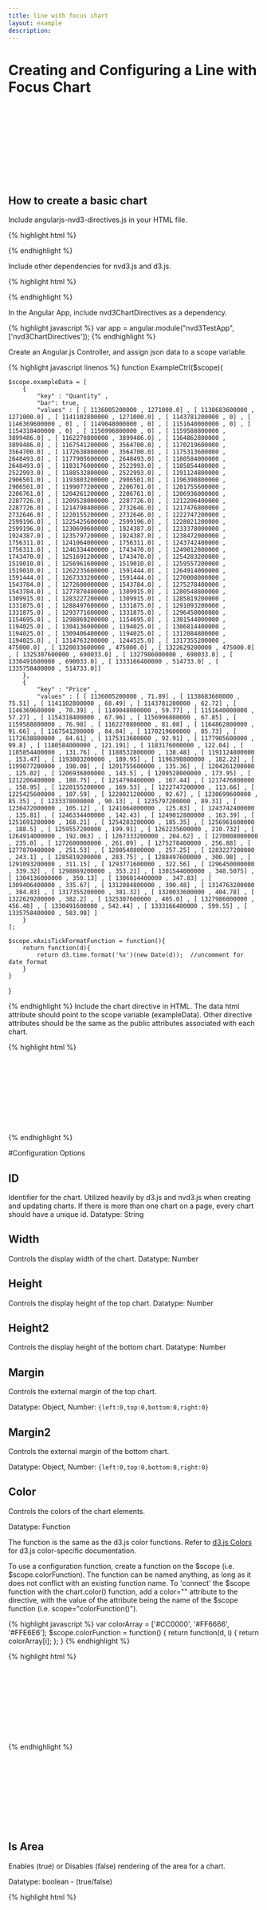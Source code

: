 ```yaml
---
title: line with focus chart
layout: example
description:
---
```

<script>
var app = angular.module("nvd3TestApp", ['nvd3ChartDirectives']);

    function ExampleCtrl($scope){
        $scope.exampleData = [
            {
                "key" : "Quantity" ,
                "values" : [ [ 1136005200000 , 1271000.0] , [ 1138683600000 , 1271000.0] , [ 1141102800000 , 1271000.0] , [ 1143781200000 , 0] , [ 1146369600000 , 0] , [ 1149048000000 , 0] , [ 1151640000000 , 0] , [ 1154318400000 , 0] , [ 1156996800000 , 0] , [ 1159588800000 , 3899486.0] , [ 1162270800000 , 3899486.0] , [ 1164862800000 , 3899486.0] , [ 1167541200000 , 3564700.0] , [ 1170219600000 , 3564700.0] , [ 1172638800000 , 3564700.0] , [ 1175313600000 , 2648493.0] , [ 1177905600000 , 2648493.0] , [ 1180584000000 , 2648493.0] , [ 1183176000000 , 2522993.0] , [ 1185854400000 , 2522993.0] , [ 1188532800000 , 2522993.0] , [ 1191124800000 , 2906501.0] , [ 1193803200000 , 2906501.0] , [ 1196398800000 , 2906501.0] , [ 1199077200000 , 2206761.0] , [ 1201755600000 , 2206761.0] , [ 1204261200000 , 2206761.0] , [ 1206936000000 , 2287726.0] , [ 1209528000000 , 2287726.0] , [ 1212206400000 , 2287726.0] , [ 1214798400000 , 2732646.0] , [ 1217476800000 , 2732646.0] , [ 1220155200000 , 2732646.0] , [ 1222747200000 , 2599196.0] , [ 1225425600000 , 2599196.0] , [ 1228021200000 , 2599196.0] , [ 1230699600000 , 1924387.0] , [ 1233378000000 , 1924387.0] , [ 1235797200000 , 1924387.0] , [ 1238472000000 , 1756311.0] , [ 1241064000000 , 1756311.0] , [ 1243742400000 , 1756311.0] , [ 1246334400000 , 1743470.0] , [ 1249012800000 , 1743470.0] , [ 1251691200000 , 1743470.0] , [ 1254283200000 , 1519010.0] , [ 1256961600000 , 1519010.0] , [ 1259557200000 , 1519010.0] , [ 1262235600000 , 1591444.0] , [ 1264914000000 , 1591444.0] , [ 1267333200000 , 1591444.0] , [ 1270008000000 , 1543784.0] , [ 1272600000000 , 1543784.0] , [ 1275278400000 , 1543784.0] , [ 1277870400000 , 1309915.0] , [ 1280548800000 , 1309915.0] , [ 1283227200000 , 1309915.0] , [ 1285819200000 , 1331875.0] , [ 1288497600000 , 1331875.0] , [ 1291093200000 , 1331875.0] , [ 1293771600000 , 1331875.0] , [ 1296450000000 , 1154695.0] , [ 1298869200000 , 1154695.0] , [ 1301544000000 , 1194025.0] , [ 1304136000000 , 1194025.0] , [ 1306814400000 , 1194025.0] , [ 1309406400000 , 1194025.0] , [ 1312084800000 , 1194025.0] , [ 1314763200000 , 1244525.0] , [ 1317355200000 , 475000.0] , [ 1320033600000 , 475000.0] , [ 1322629200000 , 475000.0] , [ 1325307600000 , 690033.0] , [ 1327986000000 , 690033.0] , [ 1330491600000 , 690033.0] , [ 1333166400000 , 514733.0] , [ 1335758400000 , 514733.0]]
            },
            {
                "key" : "Price" ,
                "values" : [ [ 1136005200000 , 71.89] , [ 1138683600000 , 75.51] , [ 1141102800000 , 68.49] , [ 1143781200000 , 62.72] , [ 1146369600000 , 70.39] , [ 1149048000000 , 59.77] , [ 1151640000000 , 57.27] , [ 1154318400000 , 67.96] , [ 1156996800000 , 67.85] , [ 1159588800000 , 76.98] , [ 1162270800000 , 81.08] , [ 1164862800000 , 91.66] , [ 1167541200000 , 84.84] , [ 1170219600000 , 85.73] , [ 1172638800000 , 84.61] , [ 1175313600000 , 92.91] , [ 1177905600000 , 99.8] , [ 1180584000000 , 121.191] , [ 1183176000000 , 122.04] , [ 1185854400000 , 131.76] , [ 1188532800000 , 138.48] , [ 1191124800000 , 153.47] , [ 1193803200000 , 189.95] , [ 1196398800000 , 182.22] , [ 1199077200000 , 198.08] , [ 1201755600000 , 135.36] , [ 1204261200000 , 125.02] , [ 1206936000000 , 143.5] , [ 1209528000000 , 173.95] , [ 1212206400000 , 188.75] , [ 1214798400000 , 167.44] , [ 1217476800000 , 158.95] , [ 1220155200000 , 169.53] , [ 1222747200000 , 113.66] , [ 1225425600000 , 107.59] , [ 1228021200000 , 92.67] , [ 1230699600000 , 85.35] , [ 1233378000000 , 90.13] , [ 1235797200000 , 89.31] , [ 1238472000000 , 105.12] , [ 1241064000000 , 125.83] , [ 1243742400000 , 135.81] , [ 1246334400000 , 142.43] , [ 1249012800000 , 163.39] , [ 1251691200000 , 168.21] , [ 1254283200000 , 185.35] , [ 1256961600000 , 188.5] , [ 1259557200000 , 199.91] , [ 1262235600000 , 210.732] , [ 1264914000000 , 192.063] , [ 1267333200000 , 204.62] , [ 1270008000000 , 235.0] , [ 1272600000000 , 261.09] , [ 1275278400000 , 256.88] , [ 1277870400000 , 251.53] , [ 1280548800000 , 257.25] , [ 1283227200000 , 243.1] , [ 1285819200000 , 283.75] , [ 1288497600000 , 300.98] , [ 1291093200000 , 311.15] , [ 1293771600000 , 322.56] , [ 1296450000000 , 339.32] , [ 1298869200000 , 353.21] , [ 1301544000000 , 348.5075] , [ 1304136000000 , 350.13] , [ 1306814400000 , 347.83] , [ 1309406400000 , 335.67] , [ 1312084800000 , 390.48] , [ 1314763200000 , 384.83] , [ 1317355200000 , 381.32] , [ 1320033600000 , 404.78] , [ 1322629200000 , 382.2] , [ 1325307600000 , 405.0] , [ 1327986000000 , 456.48] , [ 1330491600000 , 542.44] , [ 1333166400000 , 599.55] , [ 1335758400000 , 583.98] ]
            }
        ];

        $scope.isAreaExampleData = [
            {"key":"Stream0","area": true, "values":[{"x":0,"y":0.10123346491563687},{"x":1,"y":0.12690740518062005},{"x":2,"y":0.17640897902992675},{"x":3,"y":0.13429189937280933},{"x":4,"y":0.1663959660854444},{"x":5,"y":0.10492295432119941},{"x":6,"y":0.1012303984175346},{"x":7,"y":0.17779273243892946},{"x":8,"y":0.13907320996649564},{"x":9,"y":0.16562203258301106},{"x":10,"y":0.18755059201078275},{"x":11,"y":0.38230653250893193},{"x":12,"y":0.5736897919410685},{"x":13,"y":1.048133615362128},{"x":14,"y":1.8209582673506404},{"x":15,"y":2.820796266692671},{"x":16,"y":3.894304821388285},{"x":17,"y":4.7491522316201165},{"x":18,"y":5.048089165311304},{"x":19,"y":4.832905383561728},{"x":20,"y":4.014324635246319},{"x":21,"y":3.030994126199101},{"x":22,"y":2.0181786618319157},{"x":23,"y":1.2363420924551203},{"x":24,"y":0.6858527548851103},{"x":25,"y":0.3319398743264023},{"x":26,"y":0.24526719944033815},{"x":27,"y":0.20478928731562773},{"x":28,"y":0.18118779186703507},{"x":29,"y":0.11163109489202903},{"x":30,"y":0.18397838858112397},{"x":31,"y":0.17400874375477976},{"x":32,"y":0.1508524250905045},{"x":33,"y":0.19439287073365155},{"x":34,"y":0.16276638218189948},{"x":35,"y":0.12884021181777983},{"x":36,"y":0.18791934857446044},{"x":37,"y":0.12683417185410018},{"x":38,"y":0.1732320037244767},{"x":39,"y":0.10918606957741722},{"x":40,"y":0.17283179629133663},{"x":41,"y":0.17437143035582509},{"x":42,"y":0.11181958217893864},{"x":43,"y":0.1335757958637991},{"x":44,"y":0.1834703246165452},{"x":45,"y":0.18161371957182548},{"x":46,"y":0.19206118975890837},{"x":47,"y":0.23664319240455517},{"x":48,"y":0.3821541392064177},{"x":49,"y":0.43624823478427216},{"x":50,"y":0.5146958380209019},{"x":51,"y":0.7140448603306564},{"x":52,"y":0.8514175379865512},{"x":53,"y":0.9810898590587065},{"x":54,"y":1.1129771396765562},{"x":55,"y":1.3099783036805517},{"x":56,"y":1.3949425177978858},{"x":57,"y":1.355997299789231},{"x":58,"y":1.3245588056274937},{"x":59,"y":1.2807929685246808},{"x":60,"y":1.2088464299894548},{"x":61,"y":1.0113766041350463},{"x":62,"y":0.881484884993623}]},
            {"key":"Stream1","values":[{"x":0,"y":1.955950099524088},{"x":1,"y":1.519447279102443},{"x":2,"y":1.2245352060783277},{"x":3,"y":1.2901984013679593},{"x":4,"y":1.7676503889817645},{"x":5,"y":2.6106806687242288},{"x":6,"y":3.9402535915539048},{"x":7,"y":5.603952517605923},{"x":8,"y":7.130626240181372},{"x":9,"y":8.428743711285517},{"x":10,"y":8.98113908748813},{"x":11,"y":8.738913122632738},{"x":12,"y":7.759484398797055},{"x":13,"y":6.323246682871677},{"x":14,"y":4.687733344806634},{"x":15,"y":3.1504860866451585},{"x":16,"y":1.9565887552795178},{"x":17,"y":1.1351961307657898},{"x":18,"y":0.6954586519268663},{"x":19,"y":0.36004352879421203},{"x":20,"y":0.29043907271957853},{"x":21,"y":0.21360381095644862},{"x":22,"y":0.19962255009993682},{"x":23,"y":0.1547305782187245},{"x":24,"y":0.14531806615948134},{"x":25,"y":0.11810663946176886},{"x":26,"y":0.17865607697049332},{"x":27,"y":0.15935389403782318},{"x":28,"y":0.11211220116458666},{"x":29,"y":0.19115521184540238},{"x":30,"y":0.16918842324524797},{"x":31,"y":0.19641056616846808},{"x":32,"y":0.11203908421236797},{"x":33,"y":0.19101995753450626},{"x":34,"y":0.1876368866738238},{"x":35,"y":0.19441046116611368},{"x":36,"y":0.16337435916084678},{"x":37,"y":0.16543056610973222},{"x":38,"y":0.1143508466891956},{"x":39,"y":0.1241943631786854},{"x":40,"y":0.10710227543022484},{"x":41,"y":0.17136750228237363},{"x":42,"y":0.18902077826205643},{"x":43,"y":0.17825439770240337},{"x":44,"y":0.14506592019461095},{"x":45,"y":0.10018612765707076},{"x":46,"y":0.18633547469507905},{"x":47,"y":0.18540953637566418},{"x":48,"y":0.18482169022317976},{"x":49,"y":0.14984436503145845},{"x":50,"y":0.12964752749539912},{"x":51,"y":0.14076081353705377},{"x":52,"y":0.13042350858449936},{"x":53,"y":0.13036318258382382},{"x":54,"y":0.11218480416573584},{"x":55,"y":0.1493127090856433},{"x":56,"y":0.17844136378262193},{"x":57,"y":0.16352732193190606},{"x":58,"y":0.14921706926543266},{"x":59,"y":0.13616684924345465},{"x":60,"y":0.1820188262499869},{"x":61,"y":0.11617356836795807},{"x":62,"y":0.14826966761611404}]},
            {"key":"Stream2","values":[{"x":0,"y":2.4746091034052524},{"x":1,"y":2.242316813404202},{"x":2,"y":2.0030087001792696},{"x":3,"y":1.6335245084856165},{"x":4,"y":1.3238048759802967},{"x":5,"y":0.9823922017265417},{"x":6,"y":0.7648282179631407},{"x":7,"y":0.541309652513872},{"x":8,"y":0.3528798415112324},{"x":9,"y":0.3008261738097312},{"x":10,"y":0.23232713148049228},{"x":11,"y":0.22724899682552757},{"x":12,"y":0.21657584072043962},{"x":13,"y":0.1883356485258254},{"x":14,"y":0.1353056601928539},{"x":15,"y":0.1160630332480542},{"x":16,"y":0.1424458929717467},{"x":17,"y":0.17931707037423475},{"x":18,"y":0.14737104433351936},{"x":19,"y":0.19153315076606808},{"x":20,"y":0.13949197226162321},{"x":21,"y":0.16455234459140433},{"x":22,"y":0.2330956201615661},{"x":23,"y":0.8244339955811739},{"x":24,"y":2.1801904787279947},{"x":25,"y":3.3328421792675536},{"x":26,"y":2.7544601234473323},{"x":27,"y":1.275351158692884},{"x":28,"y":0.35980089739044935},{"x":29,"y":0.1684017984517331},{"x":30,"y":0.16694720597296395},{"x":31,"y":0.1798245130467067},{"x":32,"y":0.19804676892393128},{"x":33,"y":0.14900524482616645},{"x":34,"y":0.15272966995057013},{"x":35,"y":0.16583863733836335},{"x":36,"y":0.2035562098320991},{"x":37,"y":0.2829538879455978},{"x":38,"y":0.29633405126382695},{"x":39,"y":0.4853964245111342},{"x":40,"y":0.7255156699939225},{"x":41,"y":1.0626046800154105},{"x":42,"y":1.5060347275657555},{"x":43,"y":1.9121068118462208},{"x":44,"y":2.359038673987546},{"x":45,"y":2.6849069687420997},{"x":46,"y":2.84159565819266},{"x":47,"y":2.7603973332288674},{"x":48,"y":2.505279724851516},{"x":49,"y":2.0799339951467353},{"x":50,"y":1.6099913926644016},{"x":51,"y":1.2047945771070707},{"x":52,"y":0.803454908212231},{"x":53,"y":0.6140145750583444},{"x":54,"y":0.42487712196939625},{"x":55,"y":0.24807587106063514},{"x":56,"y":0.17564559424960943},{"x":57,"y":0.20065363388477217},{"x":58,"y":0.19216862159459216},{"x":59,"y":0.1400006754133691},{"x":60,"y":0.1686564730236034},{"x":61,"y":0.10680174366768944},{"x":62,"y":0.15221125110083947}]}
         ]

        $scope.noDataData = [
            {
                "key": "Series 1",
                "values": [ ]
            }
        ];

        $scope.xAxisTickFormatFunction = function(){
            return function(d){
                return d3.time.format('%x')(new Date(d));  //uncomment for date format
            }
        }

        var colorArray = ['#CC0000', '#FF6666', '#FFE6E6'];
        $scope.colorFunction = function() {
            return function(d, i) {
                return colorArray[i];
            };
        }

        $scope.xFunction = function(){
            return function(d){
                return d[0];
            };
        }

        $scope.xAttributeFunction = function(){
            return function(d){
                return d.x;
            };
        }

        $scope.yFunction = function(){
            return function(d){
                return d[1];
            };
        }

        $scope.yAttributeFunction = function(){
            return function(d){
                return d.y;
            };
        }

        $scope.yAxisTickFormatFunction = function(){
            return function(d){
                return d3.format(',d')(d);
            }
        }

        $scope.toolTipContentFunction = function(){
            return function(key, x, y, e, graph) {
                return  'Super New Tooltip' +
                    '<h1>' + key + '</h1>' +
                    '<p>' +  y + ' at ' + x + '</p>'
            }
        }

}
    </script>
Creating and Configuring a Line with Focus Chart
=========================

<div ng-controller="ExampleCtrl">
    <nvd3-line-with-focus-chart
        data="exampleData"
        id="exampleId"
        height="400"
        height2="50"
        margin="{left:80,top:50,bottom:30,right:50}"
        yAxisTickFormat="yAxisTickFormatFunction()"
        xAxisTickFormat="xAxisTickFormatFunction()"
        x2AxisTickFormat="xAxisTickFormatFunction()">
         <svg></svg>
    </nvd3-line-with-focus-chart>
</div>

## How to create a basic chart


Include angularjs-nvd3-directives.js in your HTML file.

{% highlight html %}
<script src="dist/angularjs-nvd3-directives.js"></script>
{% endhighlight %}

Include other dependencies for nvd3.js and d3.js.

{% highlight html %}
<script src="../build/components/d3/d3.js"></script>
<script src="../build/components/nvd3/nv.d3.js"></script>
<link rel="stylesheet" href="path/to/nv.d3.css"/>
{% endhighlight %}


In the Angular App, include nvd3ChartDirectives as a dependency.

{% highlight javascript %}
var app = angular.module("nvd3TestApp", ['nvd3ChartDirectives']);
{% endhighlight %}

Create an Angular.js Controller, and assign json data to a scope variable.

{% highlight javascript linenos %}
function ExampleCtrl($scope){

    $scope.exampleData = [
        {
            "key" : "Quantity" ,
            "bar": true,
            "values" : [ [ 1136005200000 , 1271000.0] , [ 1138683600000 , 1271000.0] , [ 1141102800000 , 1271000.0] , [ 1143781200000 , 0] , [ 1146369600000 , 0] , [ 1149048000000 , 0] , [ 1151640000000 , 0] , [ 1154318400000 , 0] , [ 1156996800000 , 0] , [ 1159588800000 , 3899486.0] , [ 1162270800000 , 3899486.0] , [ 1164862800000 , 3899486.0] , [ 1167541200000 , 3564700.0] , [ 1170219600000 , 3564700.0] , [ 1172638800000 , 3564700.0] , [ 1175313600000 , 2648493.0] , [ 1177905600000 , 2648493.0] , [ 1180584000000 , 2648493.0] , [ 1183176000000 , 2522993.0] , [ 1185854400000 , 2522993.0] , [ 1188532800000 , 2522993.0] , [ 1191124800000 , 2906501.0] , [ 1193803200000 , 2906501.0] , [ 1196398800000 , 2906501.0] , [ 1199077200000 , 2206761.0] , [ 1201755600000 , 2206761.0] , [ 1204261200000 , 2206761.0] , [ 1206936000000 , 2287726.0] , [ 1209528000000 , 2287726.0] , [ 1212206400000 , 2287726.0] , [ 1214798400000 , 2732646.0] , [ 1217476800000 , 2732646.0] , [ 1220155200000 , 2732646.0] , [ 1222747200000 , 2599196.0] , [ 1225425600000 , 2599196.0] , [ 1228021200000 , 2599196.0] , [ 1230699600000 , 1924387.0] , [ 1233378000000 , 1924387.0] , [ 1235797200000 , 1924387.0] , [ 1238472000000 , 1756311.0] , [ 1241064000000 , 1756311.0] , [ 1243742400000 , 1756311.0] , [ 1246334400000 , 1743470.0] , [ 1249012800000 , 1743470.0] , [ 1251691200000 , 1743470.0] , [ 1254283200000 , 1519010.0] , [ 1256961600000 , 1519010.0] , [ 1259557200000 , 1519010.0] , [ 1262235600000 , 1591444.0] , [ 1264914000000 , 1591444.0] , [ 1267333200000 , 1591444.0] , [ 1270008000000 , 1543784.0] , [ 1272600000000 , 1543784.0] , [ 1275278400000 , 1543784.0] , [ 1277870400000 , 1309915.0] , [ 1280548800000 , 1309915.0] , [ 1283227200000 , 1309915.0] , [ 1285819200000 , 1331875.0] , [ 1288497600000 , 1331875.0] , [ 1291093200000 , 1331875.0] , [ 1293771600000 , 1331875.0] , [ 1296450000000 , 1154695.0] , [ 1298869200000 , 1154695.0] , [ 1301544000000 , 1194025.0] , [ 1304136000000 , 1194025.0] , [ 1306814400000 , 1194025.0] , [ 1309406400000 , 1194025.0] , [ 1312084800000 , 1194025.0] , [ 1314763200000 , 1244525.0] , [ 1317355200000 , 475000.0] , [ 1320033600000 , 475000.0] , [ 1322629200000 , 475000.0] , [ 1325307600000 , 690033.0] , [ 1327986000000 , 690033.0] , [ 1330491600000 , 690033.0] , [ 1333166400000 , 514733.0] , [ 1335758400000 , 514733.0]]
        },
        {
            "key" : "Price" ,
            "values" : [ [ 1136005200000 , 71.89] , [ 1138683600000 , 75.51] , [ 1141102800000 , 68.49] , [ 1143781200000 , 62.72] , [ 1146369600000 , 70.39] , [ 1149048000000 , 59.77] , [ 1151640000000 , 57.27] , [ 1154318400000 , 67.96] , [ 1156996800000 , 67.85] , [ 1159588800000 , 76.98] , [ 1162270800000 , 81.08] , [ 1164862800000 , 91.66] , [ 1167541200000 , 84.84] , [ 1170219600000 , 85.73] , [ 1172638800000 , 84.61] , [ 1175313600000 , 92.91] , [ 1177905600000 , 99.8] , [ 1180584000000 , 121.191] , [ 1183176000000 , 122.04] , [ 1185854400000 , 131.76] , [ 1188532800000 , 138.48] , [ 1191124800000 , 153.47] , [ 1193803200000 , 189.95] , [ 1196398800000 , 182.22] , [ 1199077200000 , 198.08] , [ 1201755600000 , 135.36] , [ 1204261200000 , 125.02] , [ 1206936000000 , 143.5] , [ 1209528000000 , 173.95] , [ 1212206400000 , 188.75] , [ 1214798400000 , 167.44] , [ 1217476800000 , 158.95] , [ 1220155200000 , 169.53] , [ 1222747200000 , 113.66] , [ 1225425600000 , 107.59] , [ 1228021200000 , 92.67] , [ 1230699600000 , 85.35] , [ 1233378000000 , 90.13] , [ 1235797200000 , 89.31] , [ 1238472000000 , 105.12] , [ 1241064000000 , 125.83] , [ 1243742400000 , 135.81] , [ 1246334400000 , 142.43] , [ 1249012800000 , 163.39] , [ 1251691200000 , 168.21] , [ 1254283200000 , 185.35] , [ 1256961600000 , 188.5] , [ 1259557200000 , 199.91] , [ 1262235600000 , 210.732] , [ 1264914000000 , 192.063] , [ 1267333200000 , 204.62] , [ 1270008000000 , 235.0] , [ 1272600000000 , 261.09] , [ 1275278400000 , 256.88] , [ 1277870400000 , 251.53] , [ 1280548800000 , 257.25] , [ 1283227200000 , 243.1] , [ 1285819200000 , 283.75] , [ 1288497600000 , 300.98] , [ 1291093200000 , 311.15] , [ 1293771600000 , 322.56] , [ 1296450000000 , 339.32] , [ 1298869200000 , 353.21] , [ 1301544000000 , 348.5075] , [ 1304136000000 , 350.13] , [ 1306814400000 , 347.83] , [ 1309406400000 , 335.67] , [ 1312084800000 , 390.48] , [ 1314763200000 , 384.83] , [ 1317355200000 , 381.32] , [ 1320033600000 , 404.78] , [ 1322629200000 , 382.2] , [ 1325307600000 , 405.0] , [ 1327986000000 , 456.48] , [ 1330491600000 , 542.44] , [ 1333166400000 , 599.55] , [ 1335758400000 , 583.98] ]
        }
    ];

    $scope.xAxisTickFormatFunction = function(){
        return function(d){
            return d3.time.format('%x')(new Date(d));  //uncomment for date format
        }
    }

}

{% endhighlight %}
Include the chart directive in HTML.
The data html attribute should point to the scope variable (exampleData).
Other directive attributes should be the same as the public attributes associated with each chart.

{% highlight html %}
<div ng-controller="ExampleCtrl">
    <nvd3-line-with-focus-chart
            data="exampleData"
            id="exampleId"
            height="400"
            height2="50"
            margin="{left:80,top:50,bottom:30,right:50}"
            yAxisTickFormat="yAxisTickFormatFunction()"
            xAxisTickFormat="xAxisTickFormatFunction()"
            x2AxisTickFormat="xAxisTickFormatFunction()">
         <svg></svg>
    </nvd3-line-with-focus-chart>
</div>
{% endhighlight %}

#Configuration Options


<!--

.showLegend(attrs.showlegend === undefined ? false : (attrs.showlegend === "true"))
.tooltips(attrs.tooltips === undefined ? false : (attrs.tooltips  === "true"))
.noData(attrs.nodata === undefined ? 'No Data Available.' : scope.nodata)
.isArea(attrs.isarea === undefined ? function(){return false;} : function(){ return (attrs.isarea === "true"); });

-->



## ID
Identifier for the chart.  Utilized heavily by d3.js and nvd3.js when creating and updating charts.  If there is more than one chart on a page, every chart should have a unique id.
Datatype: String

## Width
Controls the display width of the chart.
Datatype: Number

## Height
Controls the display height of the top chart.
Datatype: Number

## Height2
Controls the display height of the bottom chart.
Datatype: Number

## Margin
Controls the external margin of the top chart.

Datatype: Object, Number: ``{left:0,top:0,bottom:0,right:0}``

## Margin2
Controls the external margin of the bottom chart.

Datatype: Object, Number: ``{left:0,top:0,bottom:0,right:0}``

## Color
Controls the colors of the chart elements.

Datatype: Function

The function is the same as the d3.js color functions.  Refer to <a href="https://github.com/mbostock/d3/wiki/Colors">d3.js Colors</a> for d3.js color-specific documentation.

To use a configuration function, create a function on the $scope (i.e. $scope.colorFunction).  The function can be named anything, as long as it does not conflict with an existing function name.
To 'connect' the $scope function with the chart.color() function, add a color="" attribute to the directive, with the value of the attribute being the name of the $scope function (i.e. scope="colorFunction()").

{% highlight javascript %}
var colorArray = ['#CC0000', '#FF6666', '#FFE6E6'];
$scope.colorFunction = function() {
    return function(d, i) {
        return colorArray[i];
    };
}
{% endhighlight %}

{% highlight html %}
<div ng-controller="ExampleCtrl">
	<nvd3-line-with-focus-chart
    	data="exampleData"
        id="colorExample"
        height="400"
        height2="50"
        margin="{left:80,top:50,bottom:30,right:50}"
        yAxisTickFormat="yAxisTickFormatFunction()"
        xAxisTickFormat="xAxisTickFormatFunction()"
        x2AxisTickFormat="xAxisTickFormatFunction()"
        color="colorFunction()">
        	<svg></svg>
    </nvd3-line-with-focus-chart>
</div>
{% endhighlight %}

<div ng-controller="ExampleCtrl">
	<nvd3-line-with-focus-chart
    	data="exampleData"
        id="colorExample"
        height="400"
        height2="50"
        margin="{left:80,top:50,bottom:30,right:50}"
        yAxisTickFormat="yAxisTickFormatFunction()"
        xAxisTickFormat="xAxisTickFormatFunction()"
        x2AxisTickFormat="xAxisTickFormatFunction()"
        color="colorFunction()">
        	<svg></svg>
    </nvd3-line-with-focus-chart>
</div>

## Is Area
Enables (true) or Disables (false) rendering of the area for a chart.

Datatype: boolean - (true/false)

{% highlight html %}
<div ng-controller="ExampleCtrl">
    <nvd3-line-with-focus-chart
        data="exampleData"
        id="isAreaExample"
        height="400"
        height2="50"
        margin="{left:80,top:50,bottom:30,right:50}"
        yAxisTickFormat="yAxisTickFormatFunction()"
        xAxisTickFormat="xAxisTickFormatFunction()"
        x2AxisTickFormat="xAxisTickFormatFunction()"
        isArea="true">
        <svg></svg>
    </nvd3-line-with-focus-chart>
</div>
{% endhighlight %}

<div ng-controller="ExampleCtrl">
    <nvd3-line-with-focus-chart
        data="exampleData"
        id="isAreaExample"
        height="400"
        height2="50"
        margin="{left:80,top:50,bottom:30,right:50}"
        yAxisTickFormat="yAxisTickFormatFunction()"
        xAxisTickFormat="xAxisTickFormatFunction()"
        x2AxisTickFormat="xAxisTickFormatFunction()"
        isArea="true">
        <svg></svg>
    </nvd3-line-with-focus-chart>
</div>

## Is Area - Individual Data Series
To enable the area on a specific data series, add an additional attribute ```area: true``` to the specific data series.

Datatype: boolean - (true/false)

```
...
{"key":"Stream0","area": true, "values":[{"x":0
...
```

{% highlight html %}
<div ng-controller="ExampleCtrl">
    <nvd3-line-with-focus-chart
        data="isAreaExampleData"
        id="isAreaIndividualExample"
        height="400"
        height2="50"
        x="xAttributeFunction()"
        y="yAttributeFunction()"
        margin="{left:80,top:50,bottom:30,right:50}"
        yAxisTickFormat="yAxisTickFormatFunction()">
        <svg></svg>
    </nvd3-line-with-focus-chart>
</div>
{% endhighlight %}

<div ng-controller="ExampleCtrl">
    <nvd3-line-with-focus-chart
        data="isAreaExampleData"
        id="isAreaIndividualExample"
        height="400"
        height2="50"
        x="xAttributeFunction()"
        y="yAttributeFunction()"
        margin="{left:80,top:50,bottom:30,right:50}"
        yAxisTickFormat="yAxisTickFormatFunction()">
        <svg></svg>
    </nvd3-line-with-focus-chart>
</div>

## Show Legend
Enables (true) or Disables (false) rendering of the Chart Legend.

Datatype: boolean - (true/false)

{% highlight html %}
<div ng-controller="ExampleCtrl">
 	<nvd3-line-with-focus-chart
    	data="exampleData"
        id="showLegendExample"
        height="400"
        height2="50"
        margin="{left:80,top:50,bottom:30,right:50}"
        yAxisTickFormat="yAxisTickFormatFunction()"
        xAxisTickFormat="xAxisTickFormatFunction()"
        x2AxisTickFormat="xAxisTickFormatFunction()"
        showLegend="true">
        	<svg></svg>
    </nvd3-line-with-focus-chart>
</div>
{% endhighlight %}

<div ng-controller="ExampleCtrl">
	<nvd3-line-with-focus-chart
    	data="exampleData"
        id="showLegendExample"
        height="400"
        height2="50"
        margin="{left:80,top:50,bottom:30,right:50}"
        yAxisTickFormat="yAxisTickFormatFunction()"
        xAxisTickFormat="xAxisTickFormatFunction()"
        x2AxisTickFormat="xAxisTickFormatFunction()"
        showLegend="true">
        	<svg></svg>
    </nvd3-line-with-focus-chart>
</div>

## No Data
Defines the message displayed when data is not available.

Datatype: String

{% highlight html %}
<div ng-controller="ExampleCtrl">
	<nvd3-line-with-focus-chart
    	data="noDataData"
        id="noDataExample"
        height="400"
        height2="50"
        margin="{left:80,top:50,bottom:30,right:50}"
        yAxisTickFormat="yAxisTickFormatFunction()"
        xAxisTickFormat="xAxisTickFormatFunction()"
        x2AxisTickFormat="xAxisTickFormatFunction()"
        noData="No Data For You!">
        	<svg></svg>
    </nvd3-line-with-focus-chart>
</div>
{% endhighlight %}

<div ng-controller="ExampleCtrl">
	<nvd3-line-with-focus-chart
    	data="noDataData"
        id="noDataExample"
        height="400"
        height2="50"
        margin="{left:80,top:50,bottom:30,right:50}"
        yAxisTickFormat="yAxisTickFormatFunction()"
        xAxisTickFormat="xAxisTickFormatFunction()"
        x2AxisTickFormat="xAxisTickFormatFunction()"
        noData="No Data For You!">
        	<svg></svg>
    </nvd3-line-with-focus-chart>
</div>

## X
Function that allows nvd3.js and d3.js to access x values from the 'data'.

Datatype: Function

{% highlight javascript %}
$scope.xFunction = function(){
	return function(d){
		return d[0];
	};
}
{% endhighlight %}

{% highlight html %}
<div ng-controller="ExampleCtrl">
	<nvd3-line-with-focus-chart
    	data="exampleData"
        id="xExample"
        height="400"
        height2="50"
        margin="{left:80,top:50,bottom:30,right:50}"
        yAxisTickFormat="yAxisTickFormatFunction()"
        xAxisTickFormat="xAxisTickFormatFunction()"
        x2AxisTickFormat="xAxisTickFormatFunction()"
        x="xFunction()">
        	<svg></svg>
    </nvd3-line-with-focus-chart>
</div>
{% endhighlight %}

<div ng-controller="ExampleCtrl">
	<nvd3-line-with-focus-chart
    	data="exampleData"
        id="xExample"
        height="400"
        height2="50"
        margin="{left:80,top:50,bottom:30,right:50}"
        yAxisTickFormat="yAxisTickFormatFunction()"
        xAxisTickFormat="xAxisTickFormatFunction()"
        x2AxisTickFormat="xAxisTickFormatFunction()"
        x="xFunction()">
        	<svg></svg>
    </nvd3-line-with-focus-chart>
</div>

## Y
Function that allows nvd3 and d3 to access y values from the 'data'.

Datatype: Function

{% highlight javascript %}
$scope.yFunction = function(){
	return function(d){
		return d[1];
	};
}
{% endhighlight %}

{% highlight html %}
<div ng-controller="ExampleCtrl">
	<nvd3-line-with-focus-chart
    	data="exampleData"
        id="yExample"
        height="400"
        height2="50"
        margin="{left:80,top:50,bottom:30,right:50}"
        yAxisTickFormat="yAxisTickFormatFunction()"
        xAxisTickFormat="xAxisTickFormatFunction()"
        x2AxisTickFormat="xAxisTickFormatFunction()"
        y="yFunction()">
        	<svg></svg>
    </nvd3-line-with-focus-chart>
</div>
{% endhighlight %}

<div ng-controller="ExampleCtrl">
	<nvd3-line-with-focus-chart
    	data="exampleData"
        id="yExample"
        height="400"
        height2="50"
        margin="{left:80,top:50,bottom:30,right:50}"
        yAxisTickFormat="yAxisTickFormatFunction()"
        xAxisTickFormat="xAxisTickFormatFunction()"
        x2AxisTickFormat="xAxisTickFormatFunction()"
        y="yFunction()">
        	<svg></svg>
    </nvd3-line-with-focus-chart>
</div>

## Force X
List of numbers to Force into the X scale (ie. 0, or a max / min, etc.).  The numbers tell the d3.js the values to use in the scale, rather than d3.js determining the values.

Datatype: Array of Numbers (i.e. [0, 50])

{% highlight html %}
<div ng-controller="ExampleCtrl">
	<nvd3-line-with-focus-chart
    	data="exampleData"
        id="forcexExample"
        height="400"
        height2="50"
        margin="{left:80,top:50,bottom:30,right:50}"
        yAxisTickFormat="yAxisTickFormatFunction()"
        xAxisTickFormat="xAxisTickFormatFunction()"
        x2AxisTickFormat="xAxisTickFormatFunction()"
        forcex="[0]">
        	<svg></svg>
    </nvd3-line-with-focus-chart>
</div>
{% endhighlight %}

<div ng-controller="ExampleCtrl">
	<nvd3-line-with-focus-chart
    	data="exampleData"
        id="forcexExample"
        height="400"
        height2="50"
        margin="{left:80,top:50,bottom:30,right:50}"
        yAxisTickFormat="yAxisTickFormatFunction()"
        xAxisTickFormat="xAxisTickFormatFunction()"
        x2AxisTickFormat="xAxisTickFormatFunction()"
        forcex="[0]">
        	<svg></svg>
    </nvd3-line-with-focus-chart>
</div>
            
## Force Y
List of numbers to Force into the Y scale (ie. 0, or a max / min, etc.).  The numbers tell the d3.js the values to use in the scale, rather than d3.js determining the values.

Datatype: Array of Numbers (i.e. [0, 50]

{% highlight html %}
<div ng-controller="ExampleCtrl">
	<nvd3-line-with-focus-chart
    	data="exampleData"
        id="forceyExample"
        height="400"
        height2="50"
        margin="{left:80,top:50,bottom:30,right:50}"
        yAxisTickFormat="yAxisTickFormatFunction()"
        xAxisTickFormat="xAxisTickFormatFunction()"
        x2AxisTickFormat="xAxisTickFormatFunction()"
        forcey="[500]">
        	<svg></svg>
    </nvd3-line-with-focus-chart>
</div>
{% endhighlight %}

<div ng-controller="ExampleCtrl">
	<nvd3-line-with-focus-chart
    	data="exampleData"
        id="forceyExample"
        height="400"
        height2="50"
        margin="{left:80,top:50,bottom:30,right:50}"
        yAxisTickFormat="yAxisTickFormatFunction()"
        xAxisTickFormat="xAxisTickFormatFunction()"
        x2AxisTickFormat="xAxisTickFormatFunction()"
        forcey="[500]">
    		<svg></svg>
    </nvd3-line-with-focus-chart>
</div>

## Interactive
Enables (true) or Disables (false) interactivity for a chart.  Interactivity includes tooltips, click events, etc.

Datatype: boolean - (true/false)

{% highlight html %}
<div ng-controller="ExampleCtrl">
	<nvd3-line-with-focus-chart
    	data="exampleData"
        id="interactiveExample"
        height="400"
        height2="50"
        margin="{left:80,top:50,bottom:30,right:50}"
        yAxisTickFormat="yAxisTickFormatFunction()"
        xAxisTickFormat="xAxisTickFormatFunction()"
        x2AxisTickFormat="xAxisTickFormatFunction()"
        interactive="true">
        	<svg></svg>
    </nvd3-line-with-focus-chart>
</div>
{% endhighlight %}

<div ng-controller="ExampleCtrl">
	<nvd3-line-with-focus-chart
    	data="exampleData"
        id="interactiveExample"
        height="400"
        height2="50"
        margin="{left:80,top:50,bottom:30,right:50}"
        yAxisTickFormat="yAxisTickFormatFunction()"
        xAxisTickFormat="xAxisTickFormatFunction()"
        x2AxisTickFormat="xAxisTickFormatFunction()"
        interactive="true">
        	<svg></svg>
    </nvd3-line-with-focus-chart>
</div>


## Tooltips
Enables (true) or Disables (false) rendering of the tooltips.

The Interactive attribute must be included and set to true before tooltips will be rendered.

Datatype: boolean - (true/false)

{% highlight html %}
<div ng-controller="ExampleCtrl">
	<nvd3-line-with-focus-chart
    	data="exampleData"
        id="toolTipExample"
        height="400"
        height2="50"
        margin="{left:80,top:50,bottom:30,right:50}"
        yAxisTickFormat="yAxisTickFormatFunction()"
        xAxisTickFormat="xAxisTickFormatFunction()"
        x2AxisTickFormat="xAxisTickFormatFunction()"
        tooltips="true">
        	<svg></svg>
    </nvd3-line-with-focus-chart>
</div>
{% endhighlight %}

<div ng-controller="ExampleCtrl">
	<nvd3-line-with-focus-chart
    	data="exampleData"
        id="toolTipExample"
        height="400"
        height2="50"
        margin="{left:80,top:50,bottom:30,right:50}"
        yAxisTickFormat="yAxisTickFormatFunction()"
        xAxisTickFormat="xAxisTickFormatFunction()"
        x2AxisTickFormat="xAxisTickFormatFunction()"
        tooltips="true">
        	<svg></svg>
    </nvd3-line-with-focus-chart>
</div>

## Tooltip Content
Controls how the tooltips are displayed.

The Interactive attribute must be included and set to true before tooltips will be rendered.

The Tooltips attribute must be included and set to true before tooltips will be rendered.

Datatype: Function

The function has the following signature function(key, x, y, e, graph), and should return a String.

{% highlight javascript %}
$scope.toolTipContentFunction = function(){
	return function(key, x, y, e, graph) {
    	return  'Super New Tooltip' +
        	'<h1>' + key + '</h1>' +
            '<p>' +  y + ' at ' + x + '</p>'
	}
}
{% endhighlight %}

{% highlight html %}
<div ng-controller="ExampleCtrl">
	<nvd3-line-with-focus-chart
    	data="exampleData"
        id="toolTipContentExample"
        height="400"
        height2="50"
        margin="{left:80,top:50,bottom:30,right:50}"
        yAxisTickFormat="yAxisTickFormatFunction()"
        xAxisTickFormat="xAxisTickFormatFunction()"
        x2AxisTickFormat="xAxisTickFormatFunction()"
        tooltips="true"
        tooltipcontent="toolTipContentFunction()">
        	<svg></svg>
    </nvd3-line-with-focus-chart>
</div>
{% endhighlight %}

<div ng-controller="ExampleCtrl">
	<nvd3-line-with-focus-chart
    	data="exampleData"
        id="toolTipContentExample"
        height="400"
        height2="50"
        margin="{left:80,top:50,bottom:30,right:50}"
        yAxisTickFormat="yAxisTickFormatFunction()"
        xAxisTickFormat="xAxisTickFormatFunction()"
        x2AxisTickFormat="xAxisTickFormatFunction()"
        tooltips="true"
        tooltipcontent="toolTipContentFunction()">
        	<svg></svg>
    </nvd3-line-with-focus-chart>
</div>


## Interpolate

Refer to Interpolation on the <a href="https://github.com/mbostock/d3/wiki/SVG-Shapes#wiki-line_interpolate">d3.js</a> wiki.

If interpolate is specified, sets the interpolation mode to the specified string. If interpolate is not specified, returns the current interpolation mode.

### *Linear*
Piecewise linear segments, as in a polyline.

{% highlight html %}
<div ng-controller="ExampleCtrl">
	<nvd3-line-with-focus-chart
    	data="exampleData"
        id="interpolateExampleLinear"
        height="400"
        height2="50"
        margin="{left:80,top:50,bottom:30,right:50}"
        yAxisTickFormat="yAxisTickFormatFunction()"
        xAxisTickFormat="xAxisTickFormatFunction()"
        x2AxisTickFormat="xAxisTickFormatFunction()"
        interpolate="linear">
        	<svg></svg>
    </nvd3-line-with-focus-chart>
</div>
{% endhighlight %}

<div ng-controller="ExampleCtrl">
	<nvd3-line-with-focus-chart
    	data="exampleData"
        id="interpolateExampleLinear"
        height="400"
        height2="50"
        margin="{left:80,top:50,bottom:30,right:50}"
        yAxisTickFormat="yAxisTickFormatFunction()"
        xAxisTickFormat="xAxisTickFormatFunction()"
        x2AxisTickFormat="xAxisTickFormatFunction()"
        interpolate="linear">
        	<svg></svg>
    </nvd3-line-with-focus-chart>
</div>

### *Linear-Closed*
Close the linear segments to form a polygon.

{% highlight html %}
<div ng-controller="ExampleCtrl">
	<nvd3-line-with-focus-chart
    	data="exampleData"
        id="interpolateExampleLinearClosed"
        height="400"
        height2="50"
        margin="{left:80,top:50,bottom:30,right:50}"
        yAxisTickFormat="yAxisTickFormatFunction()"
        xAxisTickFormat="xAxisTickFormatFunction()"
        x2AxisTickFormat="xAxisTickFormatFunction()"
        interpolate="linear-closed">
        	<svg></svg>
    </nvd3-line-with-focus-chart>
</div>
{% endhighlight %}

<div ng-controller="ExampleCtrl">
	<nvd3-line-with-focus-chart
    	data="exampleData"
        id="interpolateExampleLinearClosed"
        height="400"
        height2="50"
        margin="{left:80,top:50,bottom:30,right:50}"
        yAxisTickFormat="yAxisTickFormatFunction()"
        xAxisTickFormat="xAxisTickFormatFunction()"
        x2AxisTickFormat="xAxisTickFormatFunction()"
        interpolate="linear-closed">
        	<svg></svg>
    </nvd3-line-with-focus-chart>
</div>

### *Step*
Alternate between horizontal and vertical segments, as in a step function.

{% highlight html %}
<div ng-controller="ExampleCtrl">
	<nvd3-line-with-focus-chart
    	data="exampleData"
        id="interpolateExampleStep"
        height="400"
        height2="50"
        margin="{left:80,top:50,bottom:30,right:50}"
        yAxisTickFormat="yAxisTickFormatFunction()"
        xAxisTickFormat="xAxisTickFormatFunction()"
        x2AxisTickFormat="xAxisTickFormatFunction()"
        interpolate="step">
        	<svg></svg>
    </nvd3-line-with-focus-chart>
</div>
{% endhighlight %}

<div ng-controller="ExampleCtrl">
	<nvd3-line-with-focus-chart
    	data="exampleData"
        id="interpolateExampleStep"
        height="400"
        height2="50"
        margin="{left:80,top:50,bottom:30,right:50}"
        yAxisTickFormat="yAxisTickFormatFunction()"
        xAxisTickFormat="xAxisTickFormatFunction()"
        x2AxisTickFormat="xAxisTickFormatFunction()"
        interpolate="step">
        	<svg></svg>
    </nvd3-line-with-focus-chart>
</div>

### *Step-Before*
Alternate between vertical and horizontal segments, as in a step function.

{% highlight html %}
<div ng-controller="ExampleCtrl">
	<nvd3-line-with-focus-chart
    	data="exampleData"
        id="interpolateExampleStepBefore"
        height="400"
        height2="50"
        margin="{left:80,top:50,bottom:30,right:50}"
        yAxisTickFormat="yAxisTickFormatFunction()"
        xAxisTickFormat="xAxisTickFormatFunction()"
        x2AxisTickFormat="xAxisTickFormatFunction()"
        interpolate="step-before">
        	<svg></svg>
    </nvd3-line-with-focus-chart>
</div>
{% endhighlight %}

<div ng-controller="ExampleCtrl">
	<nvd3-line-with-focus-chart
    	data="exampleData"
        id="interpolateExampleStepBefore"
        height="400"
        height2="50"
        margin="{left:80,top:50,bottom:30,right:50}"
        yAxisTickFormat="yAxisTickFormatFunction()"
        xAxisTickFormat="xAxisTickFormatFunction()"
        x2AxisTickFormat="xAxisTickFormatFunction()"
        interpolate="step-before">
        	<svg></svg>
    </nvd3-line-with-focus-chart>
</div>

### *Step-After*
Alternate between horizontal and vertical segments, as in a step function.

{% highlight html %}
<div ng-controller="ExampleCtrl">
	<nvd3-line-with-focus-chart
    	data="exampleData"
        id="interpolateExampleStepAfter"
        height="400"
        height2="50"
        margin="{left:80,top:50,bottom:30,right:50}"
        yAxisTickFormat="yAxisTickFormatFunction()"
        xAxisTickFormat="xAxisTickFormatFunction()"
        x2AxisTickFormat="xAxisTickFormatFunction()"
        interpolate="step-after">
        	<svg></svg>
    </nvd3-line-with-focus-chart>
</div>
{% endhighlight %}

<div ng-controller="ExampleCtrl">
	<nvd3-line-with-focus-chart
    	data="exampleData"
        id="interpolateExampleStepAfter"
        height="400"
        height2="50"
        margin="{left:80,top:50,bottom:30,right:50}"
        yAxisTickFormat="yAxisTickFormatFunction()"
        xAxisTickFormat="xAxisTickFormatFunction()"
        x2AxisTickFormat="xAxisTickFormatFunction()"
        interpolate="step-after">
        	<svg></svg>
    </nvd3-line-with-focus-chart>
</div>

### *Basis*
A B-spline, with control point duplication on the ends.

{% highlight html %}
<div ng-controller="ExampleCtrl">
	<nvd3-line-with-focus-chart
    	data="exampleData"
        id="interpolateExampleBasis"
        height="400"
        height2="50"
        margin="{left:80,top:50,bottom:30,right:50}"
        yAxisTickFormat="yAxisTickFormatFunction()"
        xAxisTickFormat="xAxisTickFormatFunction()"
        x2AxisTickFormat="xAxisTickFormatFunction()"
        interpolate="basis">
        	<svg></svg>
    </nvd3-line-with-focus-chart>
</div>
{% endhighlight %}

<div ng-controller="ExampleCtrl">
	<nvd3-line-with-focus-chart
    	data="exampleData"
        id="interpolateExampleBasis"
        height="400"
        height2="50"
        margin="{left:80,top:50,bottom:30,right:50}"
        yAxisTickFormat="yAxisTickFormatFunction()"
        xAxisTickFormat="xAxisTickFormatFunction()"
        x2AxisTickFormat="xAxisTickFormatFunction()"
        interpolate="basis">
        	<svg></svg>
    </nvd3-line-with-focus-chart>
</div>

### *Basis-Open*
An open B-spline; may not intersect the start or end.

{% highlight html %}
<div ng-controller="ExampleCtrl">
	<nvd3-line-with-focus-chart
    	data="exampleData"
        id="interpolateExampleBasisOpen"
        height="400"
        height2="50"
        margin="{left:80,top:50,bottom:30,right:50}"
        yAxisTickFormat="yAxisTickFormatFunction()"
        xAxisTickFormat="xAxisTickFormatFunction()"
        x2AxisTickFormat="xAxisTickFormatFunction()"
        interpolate="basis-open">
        	<svg></svg>
    </nvd3-line-with-focus-chart>
</div>
{% endhighlight %}

<div ng-controller="ExampleCtrl">
	<nvd3-line-with-focus-chart
    	data="exampleData"
        id="interpolateExampleBasisOpen"
        height="400"
        height2="50"
        margin="{left:80,top:50,bottom:30,right:50}"
        yAxisTickFormat="yAxisTickFormatFunction()"
        xAxisTickFormat="xAxisTickFormatFunction()"
        x2AxisTickFormat="xAxisTickFormatFunction()"
        interpolate="basis-open">
        	<svg></svg>
    </nvd3-line-with-focus-chart>
</div>

### *Basis-Closed*
A closed B-spline, as in a loop.

{% highlight html %}
<div ng-controller="ExampleCtrl">
	<nvd3-line-with-focus-chart
    	data="exampleData"
        id="interpolateExampleBasisClosed"
        height="400"
        height2="50"
        margin="{left:80,top:50,bottom:30,right:50}"
        yAxisTickFormat="yAxisTickFormatFunction()"
        xAxisTickFormat="xAxisTickFormatFunction()"
        x2AxisTickFormat="xAxisTickFormatFunction()"
        interpolate="basis-closed">
        	<svg></svg>
    </nvd3-line-with-focus-chart>
</div>
{% endhighlight %}

<div ng-controller="ExampleCtrl">
	<nvd3-line-with-focus-chart
    	data="exampleData"
        id="interpolateExampleBasisClosed"
        height="400"
        height2="50"
        margin="{left:80,top:50,bottom:30,right:50}"
        yAxisTickFormat="yAxisTickFormatFunction()"
        xAxisTickFormat="xAxisTickFormatFunction()"
        x2AxisTickFormat="xAxisTickFormatFunction()"
        interpolate="basis-closed">
        	<svg></svg>
    </nvd3-line-with-focus-chart>
</div>

### *Bundle*
Equivalent to basis, except the tension parameter is used to straighten the spline.

{% highlight html %}
<div ng-controller="ExampleCtrl">
	<nvd3-line-with-focus-chart
    	data="exampleData"
        id="interpolateExampleBundle"
        height="400"
        height2="50"
        margin="{left:80,top:50,bottom:30,right:50}"
        yAxisTickFormat="yAxisTickFormatFunction()"
        xAxisTickFormat="xAxisTickFormatFunction()"
        x2AxisTickFormat="xAxisTickFormatFunction()"
        interpolate="bundle">
        	<svg></svg>
    </nvd3-line-with-focus-chart>
</div>
{% endhighlight %}

<div ng-controller="ExampleCtrl">
	<nvd3-line-with-focus-chart
    	data="exampleData"
        id="interpolateExampleBundle"
        height="400"
        height2="50"
        margin="{left:80,top:50,bottom:30,right:50}"
        yAxisTickFormat="yAxisTickFormatFunction()"
        xAxisTickFormat="xAxisTickFormatFunction()"
        x2AxisTickFormat="xAxisTickFormatFunction()"
        interpolate="bundle">
        	<svg></svg>
    </nvd3-line-with-focus-chart>
</div>

### *Cardinal*
A Cardinal spline, with control point duplication on the ends.

{% highlight html %}
<div ng-controller="ExampleCtrl">
	<nvd3-line-with-focus-chart
    	data="exampleData"
        id="interpolateExampleCardinal"
        height="400"
        height2="50"
        margin="{left:80,top:50,bottom:30,right:50}"
        yAxisTickFormat="yAxisTickFormatFunction()"
        xAxisTickFormat="xAxisTickFormatFunction()"
        x2AxisTickFormat="xAxisTickFormatFunction()"
        interpolate="cardinal">
        	<svg></svg>
    </nvd3-line-with-focus-chart>
</div>
{% endhighlight %}

<div ng-controller="ExampleCtrl">
	<nvd3-line-with-focus-chart
    	data="exampleData"
        id="interpolateExampleCardinal"
        height="400"
        height2="50"
        margin="{left:80,top:50,bottom:30,right:50}"
        yAxisTickFormat="yAxisTickFormatFunction()"
        xAxisTickFormat="xAxisTickFormatFunction()"
        x2AxisTickFormat="xAxisTickFormatFunction()"
        interpolate="cardinal">
        	<svg></svg>
    </nvd3-line-with-focus-chart>
</div>

### *Cardinal-Open*
An open Cardinal spline; may not intersect the start or end, but will intersect other control points.

{% highlight html %}
<div ng-controller="ExampleCtrl">
	<nvd3-line-with-focus-chart
    	data="exampleData"
        id="interpolateExampleCardinalOpen"
        height="400"
        height2="50"
        margin="{left:80,top:50,bottom:30,right:50}"
        yAxisTickFormat="yAxisTickFormatFunction()"
        xAxisTickFormat="xAxisTickFormatFunction()"
        x2AxisTickFormat="xAxisTickFormatFunction()"
        interpolate="cardinal-open">
        	<svg></svg>
    </nvd3-line-with-focus-chart>
</div>
{% endhighlight %}

<div ng-controller="ExampleCtrl">
	<nvd3-line-with-focus-chart
    	data="exampleData"
        id="interpolateExampleCardinalOpen"
        height="400"
        height2="50"
        margin="{left:80,top:50,bottom:30,right:50}"
        yAxisTickFormat="yAxisTickFormatFunction()"
        xAxisTickFormat="xAxisTickFormatFunction()"
        x2AxisTickFormat="xAxisTickFormatFunction()"
        interpolate="cardinal-open">
        	<svg></svg>
    </nvd3-line-with-focus-chart>
</div>

### *Cardinal-Closed*
A closed Cardinal spline, as in a loop.

{% highlight html %}
<div ng-controller="ExampleCtrl">
	<nvd3-line-with-focus-chart
    	data="exampleData"
        id="interpolateExampleCardinalClosed"
        height="400"
        height2="50"
        margin="{left:80,top:50,bottom:30,right:50}"
        yAxisTickFormat="yAxisTickFormatFunction()"
        xAxisTickFormat="xAxisTickFormatFunction()"
        x2AxisTickFormat="xAxisTickFormatFunction()"
        interpolate="cardinal-closed">
        	<svg></svg>
    </nvd3-line-with-focus-chart>
</div>
{% endhighlight %}

<div ng-controller="ExampleCtrl">
	<nvd3-line-with-focus-chart
    	data="exampleData"
        id="interpolateExampleCardinalClosed"
        height="400"
        height2="50"
        margin="{left:80,top:50,bottom:30,right:50}"
        yAxisTickFormat="yAxisTickFormatFunction()"
        xAxisTickFormat="xAxisTickFormatFunction()"
        x2AxisTickFormat="xAxisTickFormatFunction()"
        interpolate="cardinal-closed">
        	<svg></svg>
    </nvd3-line-with-focus-chart>
</div>

### *Monotone*
Cubic interpolation that preserves monotonicity in y.

{% highlight html %}
<div ng-controller="ExampleCtrl">
	<nvd3-line-with-focus-chart
    	data="exampleData"
        id="interpolateExampleMonotone"
        height="400"
        height2="50"
        margin="{left:80,top:50,bottom:30,right:50}"
        yAxisTickFormat="yAxisTickFormatFunction()"
        xAxisTickFormat="xAxisTickFormatFunction()"
        x2AxisTickFormat="xAxisTickFormatFunction()"
        interpolate="monotone">
        	<svg></svg>
    </nvd3-line-with-focus-chart>
</div>
{% endhighlight %}

<div ng-controller="ExampleCtrl">
	<nvd3-line-with-focus-chart
    	data="exampleData"
        id="interpolateExampleMonotone"
        height="400"
        height2="50"
        margin="{left:80,top:50,bottom:30,right:50}"
        yAxisTickFormat="yAxisTickFormatFunction()"
        xAxisTickFormat="xAxisTickFormatFunction()"
        x2AxisTickFormat="xAxisTickFormatFunction()"
        interpolate="monotone">
        	<svg></svg>
    </nvd3-line-with-focus-chart>
</div>
